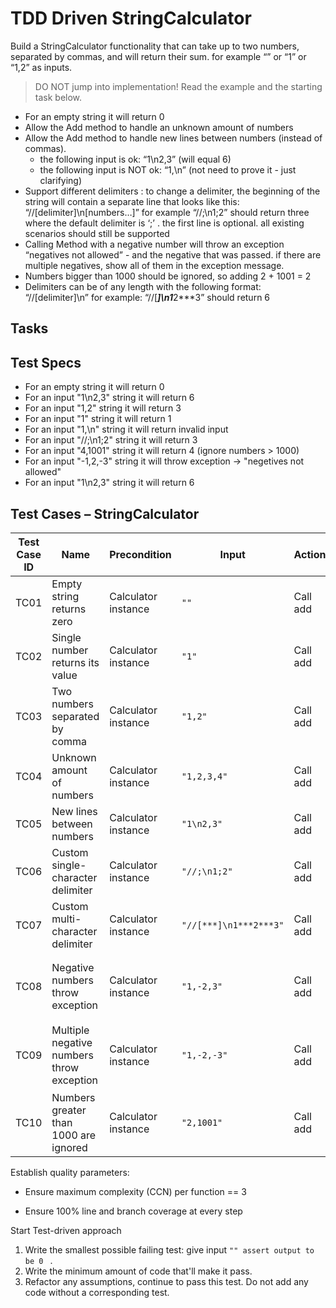 # TDD Driven StringCalculator

Build a StringCalculator functionality that can take up to two numbers, separated by commas, and will return their sum. 
for example “” or “1” or “1,2” as inputs.

> DO NOT jump into implementation! Read the example and the starting task below.

- For an empty string it will return 0
- Allow the Add method to handle an unknown amount of numbers
- Allow the Add method to handle new lines between numbers (instead of commas).
  - the following input is ok: “1\n2,3” (will equal 6)
  - the following input is NOT ok: “1,\n” (not need to prove it - just clarifying)
- Support different delimiters : to change a delimiter, the beginning of the string will contain a separate line that looks like this: “//[delimiter]\n[numbers…]” for example “//;\n1;2” should return three where the default delimiter is ‘;’ .
the first line is optional. all existing scenarios should still be supported
- Calling Method with a negative number will throw an exception “negatives not allowed” - and the negative that was passed. if there are multiple negatives, show all of them in the exception message.
- Numbers bigger than 1000 should be ignored, so adding 2 + 1001 = 2
- Delimiters can be of any length with the following format: “//[delimiter]\n” for example: “//[***]\n1***2***3” should return 6

## Tasks


## Test Specs

- For an empty string it will return 0
- For an input "1\n2,3" string it will return 6
- For an input "1,2" string it will return 3
- For an input "1" string it will return 1
- For an input "1,\n" string it will return invalid input
- For an input "//;\n1;2" string it will return 3
- For an input "4,1001" string it will return 4 (ignore numbers > 1000)
- For an input "-1,2,-3" string it will throw exception -> "negetives not allowed"
- For an input "1\n2,3" string it will return 6

## Test Cases – StringCalculator

| Test Case ID | Name                                     | Precondition        | Input                  | Action   | Expected Output / Exception                 | Comment              |
|--------------|------------------------------------------|---------------------|------------------------|----------|---------------------------------------------|----------------------|
| TC01         | Empty string returns zero                | Calculator instance | `""`                   | Call add | `0`                                         | Basic case           |
| TC02         | Single number returns its value          | Calculator instance | `"1"`                  | Call add | `1`                                         | Single value         |
| TC03         | Two numbers separated by comma           | Calculator instance | `"1,2"`                | Call add | `3`                                         | Two values           |
| TC04         | Unknown amount of numbers                | Calculator instance | `"1,2,3,4"`            | Call add | `10`                                        | Multiple values      |
| TC05         | New lines between numbers                | Calculator instance | `"1\n2,3"`             | Call add | `6`                                         | Mixed delimiters     |
| TC06         | Custom single-character delimiter        | Calculator instance | `"//;\n1;2"`           | Call add | `3`                                         | Custom delimiter     |
| TC07         | Custom multi-character delimiter         | Calculator instance | `"//[***]\n1***2***3"` | Call add | `6`                                         | Multi-length delim   |
| TC08         | Negative numbers throw exception         | Calculator instance | `"1,-2,3"`             | Call add | Exception → `"negatives not allowed: -2"`   | Negative validation  |
| TC09         | Multiple negative numbers throw exception| Calculator instance | `"1,-2,-3"`            | Call add | Exception → `"negatives not allowed: -2, -3"` | Negative validation  |
| TC10         | Numbers greater than 1000 are ignored    | Calculator instance | `"2,1001"`             | Call add | `2`                                         | Ignore >1000         |

Establish quality parameters:

- Ensure  maximum complexity (CCN) per function == 3

- Ensure 100% line and branch coverage at every step

  

Start Test-driven approach

1. Write the smallest possible failing test: give input `"" assert output to be 0 ` .
2. Write the minimum amount of code that'll make it pass.
3. Refactor any assumptions, continue to pass this test. Do not add any code without a corresponding test.

